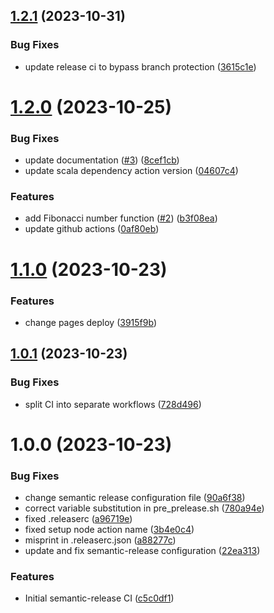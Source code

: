 ## [1.2.1](https://github.com/gabb1er/Scala-Test-Project/compare/v1.2.0...v1.2.1) (2023-10-31)


### Bug Fixes

* update release ci to bypass branch protection ([3615c1e](https://github.com/gabb1er/Scala-Test-Project/commit/3615c1e1b1cb2928688947d5d3896c56cdb9d41e))

# [1.2.0](https://github.com/gabb1er/Scala-Test-Project/compare/v1.1.0...v1.2.0) (2023-10-25)


### Bug Fixes

* update documentation ([#3](https://github.com/gabb1er/Scala-Test-Project/issues/3)) ([8cef1cb](https://github.com/gabb1er/Scala-Test-Project/commit/8cef1cba4739acd8186fb8b4234ea478718345de))
* update scala dependency action version ([04607c4](https://github.com/gabb1er/Scala-Test-Project/commit/04607c4a46500778ccca2dfed43dfe9c06380069))


### Features

* add Fibonacci number function ([#2](https://github.com/gabb1er/Scala-Test-Project/issues/2)) ([b3f08ea](https://github.com/gabb1er/Scala-Test-Project/commit/b3f08ea7f1cb7ea36a4d2588d90b9f8597de1747))
* update github actions ([0af80eb](https://github.com/gabb1er/Scala-Test-Project/commit/0af80ebed236c629eb402a1bb6e74bc0b50c03bc))

# [1.1.0](https://github.com/gabb1er/Scala-Test-Project/compare/v1.0.1...v1.1.0) (2023-10-23)


### Features

* change pages deploy ([3915f9b](https://github.com/gabb1er/Scala-Test-Project/commit/3915f9b83c32cb8f6fc948c0da918abad7120aa7))

## [1.0.1](https://github.com/gabb1er/Scala-Test-Project/compare/v1.0.0...v1.0.1) (2023-10-23)


### Bug Fixes

* split CI into separate workflows ([728d496](https://github.com/gabb1er/Scala-Test-Project/commit/728d496569697a9fededb9a2b7445390f35690bb))

# 1.0.0 (2023-10-23)


### Bug Fixes

* change semantic release configuration file ([90a6f38](https://github.com/gabb1er/Scala-Test-Project/commit/90a6f3890b5e3ecf77624bc8acdf00afe456372f))
* correct variable substitution in pre_prelease.sh ([780a94e](https://github.com/gabb1er/Scala-Test-Project/commit/780a94e97c4454c2fd77a77e4197a75926652d61))
* fixed .releaserc ([a96719e](https://github.com/gabb1er/Scala-Test-Project/commit/a96719e0f22dafcfb43b62df6c6d38a85245a3c2))
* fixed setup node action name ([3b4e0c4](https://github.com/gabb1er/Scala-Test-Project/commit/3b4e0c44f45b98454ee03032e05aed1a16dbf17b))
* misprint in .releaserc.json ([a88277c](https://github.com/gabb1er/Scala-Test-Project/commit/a88277cc03414a7aba8e5fdd24ed37c1f425016a))
* update and fix semantic-release configuration ([22ea313](https://github.com/gabb1er/Scala-Test-Project/commit/22ea313040f7e07739b5ffb8fa808feaf77d8ac6))


### Features

* Initial semantic-release CI ([c5c0df1](https://github.com/gabb1er/Scala-Test-Project/commit/c5c0df1357a0b7ce8259e4a1117b9bcfbc00ad86))
